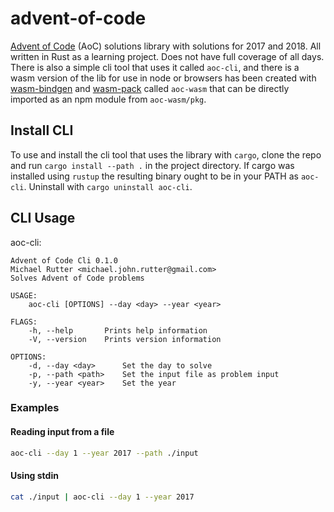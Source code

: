 # advent-of-code
[Advent of Code](https://adventofcode.com) (AoC) solutions library with solutions for 2017 and 2018. All written in Rust as a learning project. Does not have full coverage of all days. There is also a simple cli tool that uses it called `aoc-cli`, and there is a wasm version of the lib for use in node or browsers has been created with [wasm-bindgen](https://github.com/rustwasm/wasm-bindgen) and [wasm-pack](https://github.com/rustwasm/wasm-pack) called `aoc-wasm` that can be directly imported as an npm module from `aoc-wasm/pkg`.

## Install CLI

To use and install the cli tool that uses the library with `cargo`, clone the repo and run `cargo install --path .` in the project directory. If cargo was installed using `rustup` the resulting binary ought to be in your PATH as `aoc-cli`. Uninstall with `cargo uninstall aoc-cli`.

## CLI Usage

aoc-cli:
```
Advent of Code Cli 0.1.0
Michael Rutter <michael.john.rutter@gmail.com>
Solves Advent of Code problems

USAGE:
    aoc-cli [OPTIONS] --day <day> --year <year>

FLAGS:
    -h, --help       Prints help information
    -V, --version    Prints version information

OPTIONS:
    -d, --day <day>      Set the day to solve
    -p, --path <path>    Set the input file as problem input
    -y, --year <year>    Set the year
```

### Examples

#### Reading input from a file
```sh
aoc-cli --day 1 --year 2017 --path ./input
```

#### Using stdin
```sh
cat ./input | aoc-cli --day 1 --year 2017
```
